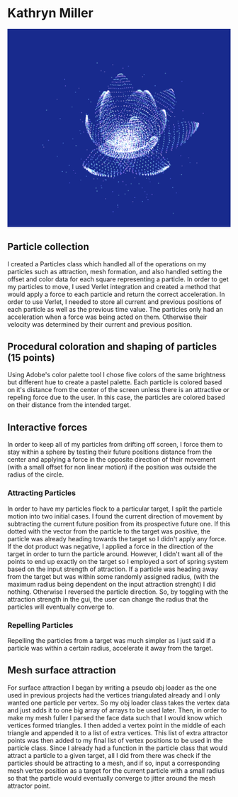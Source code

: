 
# Kathryn Miller

![](lotus.png)

## Particle collection

I created a Particles class which handled all of the operations on my particles such as attraction, mesh formation, and also handled setting the offset and color data for each square representing a particle. In order to get my particles to move, I used Verlet integration and created a method that would apply a force to each particle and return the correct acceleration. In order to use Verlet, I needed to store all current and previous positions of each particle as well as the previous time value. The particles only had an acceleration when a force was being acted on them. Otherwise their velocity was determined by their current and previous position.


## Procedural coloration and shaping of particles (15 points)

Using Adobe's color palette tool I chose five colors of the same brightness but different hue to create a pastel palette. Each particle is colored based on it's distance from the center of the screen unless there is an attractive or repeling force due to the user. In this case, the particles are colored based on their distance from the intended target. 

## Interactive forces

In order to keep all of my particles from drifting off screen, I force them to stay within a sphere by testing their future positions distance from the center and applying a force in the opposite direction of their movement (with a small offset for non linear motion) if the position was outside the radius of the circle. 

### Attracting Particles

In order to have my particles flock to a particular target, I split the particle motion into two initial cases. I found the current direction of movement by subtracting the current future position from its prospective future one. If this dotted with the vector from the particle to the target was positive, the particle was already heading towards the target so I didn't apply any force. If the dot product was negative, I applied a force in the direction of the target in order to turn the particle around. However, I didn't want all of the points to end up exactly on the target so I employed a sort of spring system based on the input strength of attraction. If a particle was heading away from the target but was within some randomly assigned radius, (with the maximum radius being dependent on the input attraction strenght) I did nothing. Otherwise I reversed the particle direction. So, by toggling with the attraction strength in the gui, the user can change the radius that the particles will eventually converge to. 

### Repelling Particles

Repelling the particles from a target was much simpler as I just said if a particle was within a certain radius, accelerate it away from the target.



## Mesh surface attraction

For surface attraction I began by writing a pseudo obj loader as the one used in previous projects had the vertices triangulated already and I only wanted one particle per vertex. So my obj loader class takes the vertex data and just adds it to one big array of arrays to be used later. Then, in order to make my mesh fuller I parsed the face data such that I would know which vertices formed triangles. I then added a vertex point in the middle of each triangle and appended it to a list of extra vertices. This list of extra attractor points was then added to my final list of vertex positions to be used in the particle class. Since I already had a function in the particle class that would attract a particle to a given target, all I did from there was check if the particles should be attracting to a mesh, and if so, input a corresponding mesh vertex position as a target for the current particle with a small radius so that the particle would eventually converge to jitter around the mesh attractor point.
